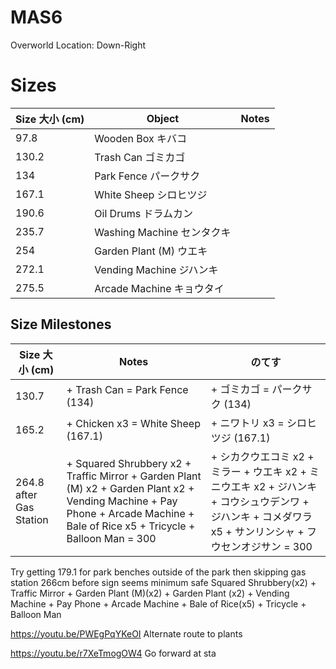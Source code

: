 # MAS6

Overworld Location: Down-Right
# Sizes
| Size 大小 (cm) | Object          | Notes |
| --------- | --------------- | ----- |
| 97.8      | Wooden Box キバコ     |       |
| 130.2     | Trash Can ゴミカゴ      |       |
| 134       | Park Fence パークサク     |       |
| 167.1     | White Sheep シロヒツジ    |       |
| 190.6     | Oil Drums ドラムカン      |       |
| 235.7     | Washing Machine センタクキ |       |
| 254       | Garden Plant (M) ウエキ   |       |
| 272.1     | Vending Machine ジハンキ |       |
| 275.5     | Arcade Machine キョウタイ |       |

Size Milestones
---
| Size 大小 (cm)          | Notes                                                                                                                                                                           | のてす                                                                                                                                                    |
| ----------------------- | ------------------------------------------------------------------------------------------------------------------------------------------------------------------------------- | --------------------------------------------------------------------------------------------------------------------------------------------------------- |
| 130.7                   | + Trash Can = Park Fence (134)                                                                                                                                                  | + ゴミカゴ = パークサク (134)                                                                                                                             |
| 165.2                   | + Chicken x3 = White Sheep (167.1)                                                                                                                                              | + ニワトリ x3 = シロヒツジ (167.1)                                                                                                                        |
| 264.8 after Gas Station | + Squared Shrubbery x2 + Traffic Mirror + Garden Plant (M) x2 + Garden Plant x2 + Vending Machine + Pay Phone + Arcade Machine + Bale of Rice x5 + Tricycle + Balloon Man = 300 | + シカクウエコミ x2 + ミラー + ウエキ x2 + ミニウエキ x2 + ジハンキ + コウシュウデンワ + ジハンキ + コメダワラ x5 + サンリンシャ + フウセンオジサン = 300 |


Try getting 179.1 for park benches outside of the park then skipping gas station
266cm before sign seems minimum safe
Squared Shrubbery(x2) + Traffic Mirror + Garden Plant (M)(x2) + Garden Plant (x2) + Vending Machine + Pay Phone + Arcade Machine + Bale of Rice(x5) + Tricycle + Balloon Man

https://youtu.be/PWEgPqYKeOI 
Alternate route to plants

https://youtu.be/r7XeTmogOW4
Go forward at sta